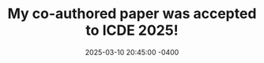 ---
title: >-
  My co-authored paper was accepted to <strong>ICDE 2025</strong>!
date: 2025-03-10 20:45:00 -0400
---